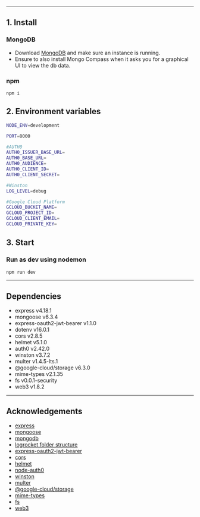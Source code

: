 
---
## 1. Install
### MongoDB
* Download [MongoDB](https://www.mongodb.com/try/download/community) and make sure an instance is running.
* Ensure to also install Mongo Compass when it asks you for a graphical UI to view the db data.

### npm
```
npm i
```

## 2. Environment variables
```sh
NODE_ENV=development

PORT=8000

#AUTH0
AUTH0_ISSUER_BASE_URL=
AUTH0_BASE_URL=
AUTH0_AUDIENCE=
AUTH0_CLIENT_ID=
AUTH0_CLIENT_SECRET=

#Winston
LOG_LEVEL=debug

#Google Cloud Platform
GCLOUD_BUCKET_NAME=
GCLOUD_PROJECT_ID=
GCLOUD_CLIENT_EMAIL=
GCLOUD_PRIVATE_KEY=
```

## 3. Start
### Run as dev using nodemon
```sh
npm run dev
```

---
## Dependencies
- express v4.18.1
- mongoose v6.3.4
- express-oauth2-jwt-bearer v1.1.0
- dotenv v16.0.1
- cors v2.8.5
- helmet v5.1.0
- auth0 v2.42.0
- winston v3.7.2
- multer v1.4.5-lts.1
- @google-cloud/storage v6.3.0
- mime-types v2.1.35
- fs v0.0.1-security
- web3 v1.8.2

---
## Acknowledgements
- [express](https://mongoosejs.com/)
- [mongoose](https://expressjs.com/)
- [mongodb](https://www.mongodb.com/)
- [logrocket folder structure](https://blog.logrocket.com/organizing-express-js-project-structure-better-productivity/)
- [express-oauth2-jwt-bearer](https://auth0.github.io/node-oauth2-jwt-bearer/)
- [cors](https://expressjs.com/en/resources/middleware/cors.html)
- [helmet](https://www.npmjs.com/package/helmet)
- [node-auth0](https://auth0.github.io/node-auth0/)
- [winston](https://github.com/winstonjs/winston/tree/2.x)
- [multer](https://github.com/expressjs/multer)
- [@google-cloud/storage](https://github.com/googleapis/nodejs-storage)
- [mime-types](https://github.com/jshttp/mime-types)
- [fs](https://www.npmjs.com/package/fs)
- [web3](https://www.npmjs.com/package/web3)